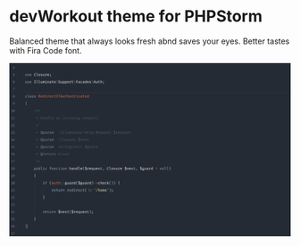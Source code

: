 # devWorkout theme for PHPStorm

Balanced theme that always looks fresh abnd saves your eyes.
Better tastes with Fira Code font.

![screenshot](./screenshots/1.png)